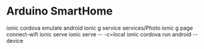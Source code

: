 # Arduino SmartHome

ionic cordova emulate android
ionic g service services/Photo
ionic g page connect-wifi
ionic serve
ionic serve -- -c=local
ionic cordova run android --device

